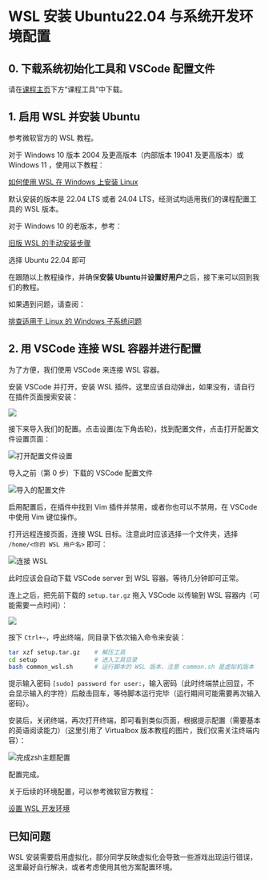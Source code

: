 # WSL 安装 Ubuntu22.04 与系统开发环境配置

## 0. 下载系统初始化工具和 VSCode 配置文件

请在[课程主页](/2.编程模块/2.1%20NekoBytes-TheMissing/2.1%20NekoBytes-TheMissing)下方“课程工具”中下载。

## 1. 启用 WSL 并安装 Ubuntu

参考微软官方的 WSL 教程。

对于 Windows 10 版本 2004 及更高版本（内部版本 19041 及更高版本）或 Windows 11 ，使用以下教程：

[如何使用 WSL 在 Windows 上安装 Linux](https://learn.microsoft.com/zh-cn/windows/wsl/install)

默认安装的版本是 22.04 LTS 或者 24.04 LTS，经测试均适用我们的课程配置工具的 WSL 版本。

对于 Windows 10 的老版本，参考：

[旧版 WSL 的手动安装步骤](https://learn.microsoft.com/zh-cn/windows/wsl/install-manual)

选择 Ubuntu 22.04 即可

在跟随以上教程操作，并确保**安装 Ubuntu**并**设置好用户**之后，接下来可以回到我们的教程。

如果遇到问题，请查阅：

[排查适用于 Linux 的 Windows 子系统问题](https://learn.microsoft.com/zh-cn/windows/wsl/troubleshooting#installation-issues)

## 2. 用 VSCode 连接 WSL 容器并进行配置

为了方便，我们使用 VSCode 来连接 WSL 容器。

安装 VSCode 并打开，安装 WSL 插件。这里应该自动弹出，如果没有，请自行在插件页面搜索安装：

![](https://cdn.xyxsw.site/wsl-vscode_ea4a811417aaee6f471d270fb4083cee.png)

接下来导入我们的配置。点击设置(左下角齿轮)，找到配置文件，点击打开配置文件设置页面：

![打开配置文件设置](https://cdn.xyxsw.site/wsl-profile-click_de87be5588104346b25fcb1281bdf0ae.png)

导入之前（第 0 步）下载的 VSCode 配置文件

![导入的配置文件](https://cdn.xyxsw.site/wsl-profile-import_bbdd26f2c25f3bfab646afefc1f5d405.png)

启用配置后，在插件中找到 Vim 插件并禁用，或者你也可以不禁用，在 VSCode 中使用 Vim 键位操作。

打开远程连接页面，连接 WSL 目标。注意此时应该选择一个文件夹，选择 `/home/<你的 WSL 用户名>` 即可：

![连接 WSL](https://cdn.xyxsw.site/wsl-connect_2748abcef0180122417ba0e069a3ba07.png)

此时应该会自动下载 VSCode server 到 WSL 容器。等待几分钟即可正常。

连上之后，把先前下载的 `setup.tar.gz` 拖入 VSCode 以传输到 WSL 容器内（可能需要一点时间）：

![](https://cdn.xyxsw.site/wsl-drag-file_4072bbbfa8d3b5129a61c48211c7a127.png)

按下 `Ctrl+~`，呼出终端，同目录下依次输入命令来安装：

```bash
tar xzf setup.tar.gz    # 解压工具
cd setup                # 进入工具目录
bash common_wsl.sh      # 运行脚本的 WSL 版本，注意 common.sh 是虚拟机版本
```

提示输入密码 `[sudo] password for user:`，输入密码（此时终端禁止回显，不会显示输入的字符）后敲击回车，等待脚本运行完毕（运行期间可能需要再次输入密码）。

安装后，关闭终端，再次打开终端，即可看到类似页面，根据提示配置（需要基本的英语阅读能力）（这里引用了 Virtualbox 版本教程的图片，我们仅需关注终端内容）：

![完成zsh主题配置](https://cdn.xyxsw.site/virtualbox-ubuntu23_b03650eb8d1419e13cd6860bad36af8b.png)

配置完成。

关于后续的环境配置，可以参考微软官方教程：

[设置 WSL 开发环境](https://learn.microsoft.com/zh-cn/windows/wsl/setup/environment)

## 已知问题

WSL 安装需要启用虚拟化，部分同学反映虚拟化会导致一些游戏出现运行错误，这里最好自行解决，或者考虑使用其他方案配置环境。
